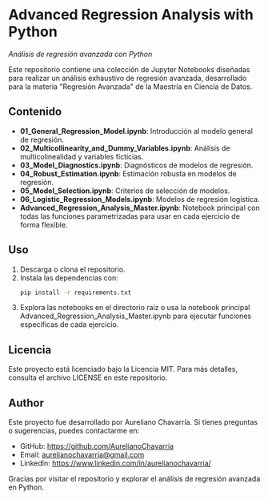# Advanced Regression Analysis with Python
_Análisis de regresión avanzada con Python_

Este repositorio contiene una colección de Jupyter Notebooks diseñadas para realizar un análisis exhaustivo de regresión avanzada, desarrollado para la materia "Regresión Avanzada" de la Maestría en Ciencia de Datos.

## Contenido
- **01_General_Regression_Model.ipynb**: Introducción al modelo general de regresión.
- **02_Multicollinearity_and_Dummy_Variables.ipynb**: Análisis de multicolinealidad y variables ficticias.
- **03_Model_Diagnostics.ipynb**: Diagnósticos de modelos de regresión.
- **04_Robust_Estimation.ipynb**: Estimación robusta en modelos de regresión.
- **05_Model_Selection.ipynb**: Criterios de selección de modelos.
- **06_Logistic_Regression_Models.ipynb**: Modelos de regresión logística.
- **Advanced_Regression_Analysis_Master.ipynb**: Notebook principal con todas las funciones parametrizadas para usar en cada ejercicio de forma flexible.

## Uso
1. Descarga o clona el repositorio.
2. Instala las dependencias con:
   ```bash
   pip install -r requirements.txt


3.	Explora las notebooks en el directorio raíz o usa la notebook principal Advanced_Regression_Analysis_Master.ipynb para ejecutar funciones específicas de cada ejercicio.

## Licencia

Este proyecto está licenciado bajo la Licencia MIT. Para más detalles, consulta el archivo LICENSE en este repositorio.

## Author

Este proyecto fue desarrollado por Aureliano Chavarría. Si tienes preguntas o sugerencias, puedes contactarme en:

- GitHub: https://github.com/AurelianoChavarria
- Email: aurelianochavarria@gmail.com
- LinkedIn: https://www.linkedin.com/in/aurelianochavarria/

Gracias por visitar el repositorio y explorar el análisis de regresión avanzada en Python.